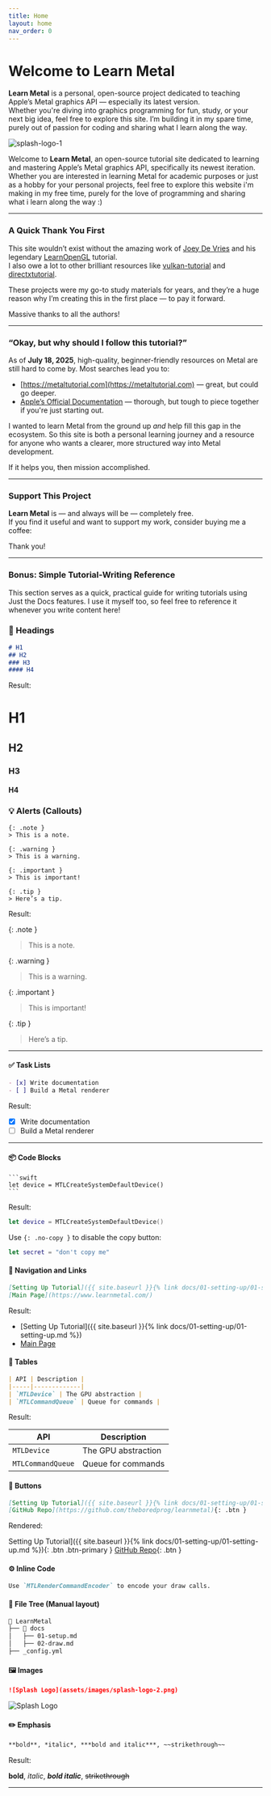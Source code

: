 ```yaml
---
title: Home
layout: home
nav_order: 0
---
```


# Welcome to Learn Metal

**Learn Metal** is a personal, open-source project dedicated to teaching Apple’s Metal graphics API — especially its latest version.  
Whether you're diving into graphics programming for fun, study, or your next big idea, feel free to explore this site. I’m building it in my spare time, purely out of passion for coding and sharing what I learn along the way.

![splash-logo-1](assets/images/splash-logo-2.png)

Welcome to **Learn Metal**, an open-source tutorial site dedicated to learning and mastering Apple’s Metal graphics API, specifically its newest iteration.
Whether you are interested in learning Metal for academic purposes or just as a hobby for your personal projects, feel free to explore this website i'm making in my free time, purely for the love of programming and sharing what i learn along the way :)

---

### A Quick Thank You First

This site wouldn’t exist without the amazing work of [Joey De Vries](http://joeydevries.com/#home) and his legendary [LearnOpenGL](https://learnopengl.com) tutorial.  
I also owe a lot to other brilliant resources like [vulkan-tutorial](https://vulkan-tutorial.com) and [directxtutorial](http://www.directxtutorial.com/Lesson.aspx?lessonid=9-4-1).

These projects were my go-to study materials for years, and they’re a huge reason why I’m creating this in the first place — to pay it forward.

Massive thanks to all the authors!

---

### “Okay, but why should I follow this tutorial?”

As of **July 18, 2025**, high-quality, beginner-friendly resources on Metal are still hard to come by. Most searches lead you to:

- [https://metaltutorial.com](https://metaltutorial.com) — great, but could go deeper.
- [Apple’s Official Documentation](https://developer.apple.com/documentation/Metal/) — thorough, but tough to piece together if you're just starting out.

I wanted to learn Metal from the ground up *and* help fill this gap in the ecosystem. So this site is both a personal learning journey and a resource for anyone who wants a clearer, more structured way into Metal development.

If it helps you, then mission accomplished.

---

### Support This Project

**Learn Metal** is — and always will be — completely free.  
If you find it useful and want to support my work, consider buying me a coffee:

<script type="text/javascript" src="https://cdnjs.buymeacoffee.com/1.0.0/button.prod.min.js" data-name="bmc-button" data-slug="theboredprog" data-color="#FFDD00" data-emoji="☕"  data-font="Cookie" data-text="Buy me a coffee" data-outline-color="#000000" data-font-color="#000000" data-coffee-color="#ffffff" ></script>

Thank you!

---

### Bonus: Simple Tutorial-Writing Reference

This section serves as a quick, practical guide for writing tutorials using Just the Docs features. 
I use it myself too, so feel free to reference it whenever you write content here!

### 📘 Headings

```markdown
# H1
## H2
### H3
#### H4
```

Result:

# H1
## H2
### H3
#### H4

### 💡 Alerts (Callouts)

```
{: .note }
> This is a note.

{: .warning }
> This is a warning.

{: .important }
> This is important!

{: .tip }
> Here’s a tip.
```

Result:

{: .note }
> This is a note.

{: .warning }
> This is a warning.

{: .important }
> This is important!

{: .tip }
> Here’s a tip.

---

#### ✅ Task Lists

```markdown
- [x] Write documentation
- [ ] Build a Metal renderer
```

Result:

- [x] Write documentation  
- [ ] Build a Metal renderer

---

#### 📦 Code Blocks

<pre><code>```swift
let device = MTLCreateSystemDefaultDevice()
```</code></pre>

Result:

```swift
let device = MTLCreateSystemDefaultDevice()
```

Use `{: .no-copy }` to disable the copy button:

```swift {: .no-copy }
let secret = "don't copy me"
```

#### 🧭 Navigation and Links

```markdown
[Setting Up Tutorial]({{ site.baseurl }}{% link docs/01-setting-up/01-setting-up.md %})
[Main Page](https://www.learnmetal.com/)
```

Result: 

- [Setting Up Tutorial]({{ site.baseurl }}{% link docs/01-setting-up/01-setting-up.md %})
- [Main Page](https://www.learnmetal.com/)

#### 📐 Tables

```markdown
| API | Description |
|-----|-------------|
| `MTLDevice` | The GPU abstraction |
| `MTLCommandQueue` | Queue for commands |
```

Result:

| API | Description |
|-----|-------------|
| `MTLDevice` | The GPU abstraction |
| `MTLCommandQueue` | Queue for commands |

#### 🧲 Buttons

```markdown
[Setting Up Tutorial]({{ site.baseurl }}{% link docs/01-setting-up/01-setting-up.md %}){: .btn .btn-primary }
[GitHub Repo](https://github.com/theboredprog/learnmetal){: .btn }
```

Rendered:

Setting Up Tutorial]({{ site.baseurl }}{% link docs/01-setting-up/01-setting-up.md %}){: .btn .btn-primary }
[GitHub Repo](https://github.com/theboredprog/learnmetal){: .btn }

#### ⚙️ Inline Code

```markdown
Use `MTLRenderCommandEncoder` to encode your draw calls.
```

#### 📎 File Tree (Manual layout)

```markdown
📂 LearnMetal  
├── 📁 docs  
│   ├── 01-setup.md  
│   ├── 02-draw.md  
├── _config.yml
```

#### 🖼️ Images

```markdown
![Splash Logo](assets/images/splash-logo-2.png)
```

![Splash Logo](assets/images/splash-logo-2.png)

#### ✏️ Emphasis

```markdown
**bold**, *italic*, ***bold and italic***, ~~strikethrough~~
```

Result:

**bold**, *italic*, ***bold italic***, ~~strikethrough~~

---

